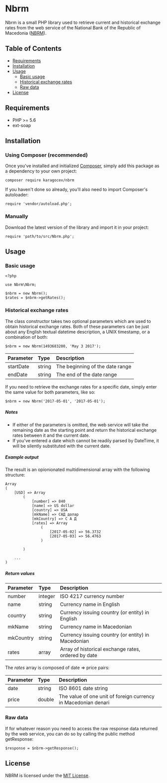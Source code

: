 # Nbrm

Nbrm is a small PHP library used to retrieve current and historical exchange rates from the web service of the National Bank of the Republic of Macedonia ([NBRM](http://nbrm.mk/)).

## Table of Contents

- [Requirements](#requirements)
- [Installation](#installation)
- [Usage](#usage)
    - [Basic usage](#basic-usage)
    - [Historical exchange rates](#historical-exchange-rates)
    - [Raw data](#raw-data)
- [License](#license)

## Requirements

* PHP >= 5.6
* ext-soap

## Installation

### Using Composer (recommended)

Once you've installed and initialized [Composer](https://github.com/composer/composer), simply add this package as a dependency to your own project:

```
composer require karagocev/nbrm
```

If you haven't done so already, you'll also need to import Composer's autoloader:

```
require 'vendor/autoload.php';
```

### Manually

Download the latest version of the library and import it in your project:

```
require 'path/to/src/Nbrm.php';
```

## Usage

### Basic usage

```
<?php

use Nbrm\Nbrm;

$nbrm = new Nbrm();
$rates = $nbrm->getRates();
```

### Historical exchange rates

The class constructor takes two optional parameters which are used to obtain historical exchange rates. Both of these parameters can be just about any English textual datetime description, a UNIX timestamp, or a combination of both:

```
$nbrm = new Nbrm(1493683200, 'May 3 2017');
```

| Parameter | Type   | Description |
|:--------- |:------ |:----------- |
| startDate | string | The beginning of the date range |
| endDate   | string | The end of the date range |

If you need to retrieve the exchange rates for a specific date, simply enter the same value for both parameters, like so:

```
$nbrm = new Nbrm('2017-05-01', '2017-05-01');
```

##### Notes

- If either of the parameters is omitted, the web service will take the remaining date as the starting point and return the historical exchange rates between it and the current date.
- If you've entered a date which cannot be readily parsed by DateTime, it will be silently substituted with the current date.

##### Example output

The result is an opionionated multidimensional array with the following structure:

```
Array
(
    [USD] => Array
        (
            [number] => 840
            [name] => US dollar
            [country] => USA
            [mkName] => САД долар
            [mkCountry] => С А Д
            [rates] => Array
                (
                    [2017-05-02] => 56.3732
                    [2017-05-03] => 56.4763
                )

        )

    ...
)
```

##### Return values

| Parameter | Type    | Description |
|:--------- |:------- |:----------- |
| number    | integer | ISO 4217 currency number |
| name      | string  | Currency name in English |
| country   | string  | Currency issuing country (or entity) in English |
| mkName    | string  | Currency name in Macedonian |
| mkCountry | string  | Currency issuing country (or entity) in Macedonian |
| rates     | array   | Array of historical exchange rates, ordered by date |

The *rates* array is composed of date => price pairs:

| Parameter | Type   | Description |
|:--------- |:------ |:----------- |
| date      | string | ISO 8601 date string |
| price     | double | The value of one unit of foreign currency in Macedonian denari |

### Raw data

If for whatever reason you need to access the raw response data returned by the web service, you can do so by calling the public method getResponse:

```
$response = $nbrm->getResponse();
```

## License

NBRM is licensed under the [MIT License](LICENSE).